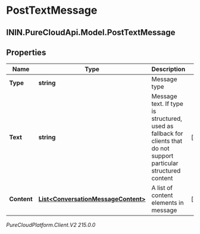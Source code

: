 # PostTextMessage

## ININ.PureCloudApi.Model.PostTextMessage

## Properties

|Name | Type | Description | Notes|
|------------ | ------------- | ------------- | -------------|
| **Type** | **string** | Message type | |
| **Text** | **string** | Message text. If type is structured, used as fallback for clients that do not support particular structured content | [optional] |
| **Content** | [**List&lt;ConversationMessageContent&gt;**](ConversationMessageContent) | A list of content elements in message | [optional] |



_PureCloudPlatform.Client.V2 215.0.0_
